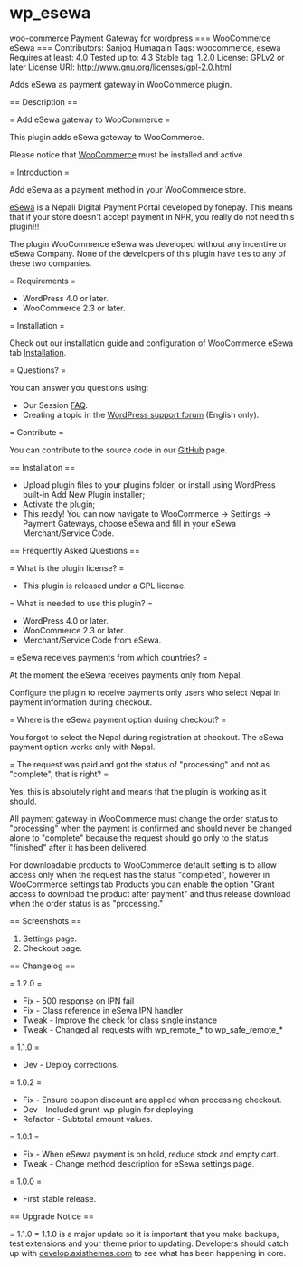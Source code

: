 # wp_esewa
woo-commerce Payment Gateway for wordpress
=== WooCommerce eSewa ===
Contributors: Sanjog Humagain
Tags: woocommerce, esewa
Requires at least: 4.0
Tested up to: 4.3
Stable tag: 1.2.0
License: GPLv2 or later
License URI: http://www.gnu.org/licenses/gpl-2.0.html

Adds eSewa as payment gateway in WooCommerce plugin.

== Description ==

= Add eSewa gateway to WooCommerce =

This plugin adds eSewa gateway to WooCommerce.

Please notice that [WooCommerce](http://wordpress.org/plugins/woocommerce/) must be installed and active.

= Introduction =

Add eSewa as a payment method in your WooCommerce store.

[eSewa](https://esewa.com.np/) is a Nepali Digital Payment Portal developed by fonepay. This means that if your store doesn't accept payment in NPR, you really do not need this plugin!!!

The plugin WooCommerce eSewa was developed without any incentive or eSewa Company. None of the developers of this plugin have ties to any of these two companies.

= Requirements =

* WordPress 4.0 or later.
* WooCommerce 2.3 or later.

= Installation =

Check out our installation guide and configuration of WooCommerce eSewa tab [Installation](http://wordpress.org/extend/plugins/woocommerce-esewa/installation/).

= Questions? =

You can answer you questions using:

* Our Session [FAQ](http://wordpress.org/extend/plugins/woocommerce-esewa/faq/).
* Creating a topic in the [WordPress support forum](http://wordpress.org/support/plugin/woocommerce-esewa) (English only).

= Contribute =

You can contribute to the source code in our [GitHub](https://github.com/phyverse/wp_esewa/) page.

== Installation ==

* Upload plugin files to your plugins folder, or install using WordPress built-in Add New Plugin installer;
* Activate the plugin;
* This ready! You can now navigate to WooCommerce -> Settings -> Payment Gateways, choose eSewa and fill in your eSewa Merchant/Service Code.

== Frequently Asked Questions ==

= What is the plugin license? =

* This plugin is released under a GPL license.

= What is needed to use this plugin? =

* WordPress 4.0 or later.
* WooCommerce 2.3 or later.
* Merchant/Service Code from eSewa.

= eSewa receives payments from which countries? =

At the moment the eSewa receives payments only from Nepal.

Configure the plugin to receive payments only users who select Nepal in payment information during checkout.

= Where is the eSewa payment option during checkout? =

You forgot to select the Nepal during registration at checkout. The eSewa payment option works only with Nepal.

= The request was paid and got the status of "processing" and not as "complete", that is right? =

Yes, this is absolutely right and means that the plugin is working as it should.

All payment gateway in WooCommerce must change the order status to "processing" when the payment is confirmed and should never be changed alone to "complete" because the request should go only to the status "finished" after it has been delivered.

For downloadable products to WooCommerce default setting is to allow access only when the request has the status "completed", however in WooCommerce settings tab Products you can enable the option "Grant access to download the product after payment" and thus release download when the order status is as "processing."

== Screenshots ==

1. Settings page.
2. Checkout page.

== Changelog ==

= 1.2.0 =
* Fix - 500 response on IPN fail
* Fix - Class reference in eSewa IPN handler
* Tweak - Improve the check for class single instance
* Tweak - Changed all requests with wp_remote_* to wp_safe_remote_*

= 1.1.0 =
* Dev - Deploy corrections.

= 1.0.2 =
* Fix - Ensure coupon discount are applied when processing checkout.
* Dev - Included grunt-wp-plugin for deploying.
* Refactor - Subtotal amount values.

= 1.0.1 =
* Fix - When eSewa payment is on hold, reduce stock and empty cart.
* Tweak - Change method description for eSewa settings page.

= 1.0.0 =
* First stable release.

== Upgrade Notice ==

= 1.1.0 =
1.1.0 is a major update so it is important that you make backups, test extensions and your theme prior to updating. Developers should catch up with [develop.axisthemes.com](http://develop.axisthemes.com/) to see what has been happening in core.
